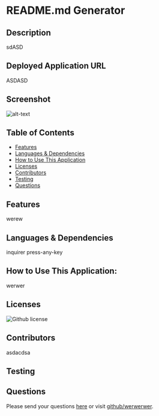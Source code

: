 # README.md Generator 
## Description
sdASD
## Deployed Application URL
ASDASD
## Screenshot
![alt-text](ASDDS)
## Table of Contents
* [Features](#features)
* [Languages & Dependencies](#languagesanddependencies)
* [How to Use This Application](#HowtoUseThisApplication)
* [Licenses](#Licenses)
* [Contributors](#contributors)
* [Testing](#testing)
* [Questions](#questions)
## Features
werew
## Languages & Dependencies
inquirer press-any-key
## How to Use This Application:
werwer
## Licenses
![Github license](https://img.shields.io/badge/license-MIT,APACHE2.0-blue.svg)
## Contributors
asdacdsa
## Testing

## Questions
Please send your questions [here](mailto:bradm@gmail.com?subject=[GitHub]%20Dev%20Connect) or visit [github/werwerwer](https://github.com/werwerwer).
